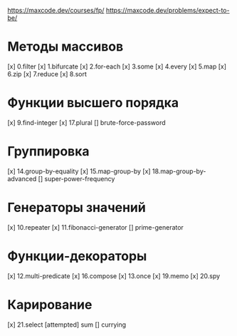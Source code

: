 https://maxcode.dev/courses/fp/
https://maxcode.dev/problems/expect-to-be/

# Методы массивов
 [x] 0.filter
 [x] 1.bifurcate
 [x] 2.for-each
 [x] 3.some
 [x] 4.every
 [x] 5.map
 [x] 6.zip
 [x] 7.reduce
 [x] 8.sort

# Функции высшего порядка
 [x] 9.find-integer
 [x] 17.plural
 [] brute-force-password

# Группировка
 [x] 14.group-by-equality
 [x] 15.map-group-by
 [x] 18.map-group-by-advanced
 [] super-power-frequency

# Генераторы значений
 [x] 10.repeater
 [x] 11.fibonacci-generator
 [] prime-generator

# Функции-декораторы
 [x] 12.multi-predicate
 [x] 16.compose
 [x] 13.once
 [x] 19.memo
 [x] 20.spy

# Карирование
 [x] 21.select
 [attempted] sum
 [] currying